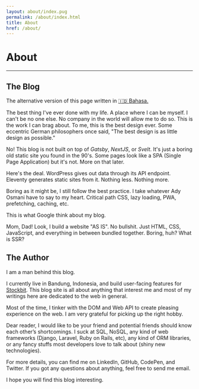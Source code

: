 ```yaml
---
layout: about/index.pug
permalink: /about/index.html
title: About
href: /about/
---
```


# About
-------

## The Blog
The alternative version of this page written in [🇮🇩 Bahasa.](/about/id)

The best thing I've ever done with my life. A place where I can be myself. I can't be no one else. No company in the world will allow me to do so. This is the work I can brag about. To me, this is the best design ever. Some eccentric German philosophers once said, "The best design is as little design as possible."

No! This blog is not built on top of *Gatsby*, *NextJS*, or *Svelt*. It's just a boring old static site you found in the 90's. Some pages look like a SPA (Single Page Application) but it's not. More on that later.

Here's the deal. WordPress gives out data through its API endpoint. Eleventy generates static sites from it. Nothing less. Nothing more.

Boring as it might be, I still follow the best practice. I take whatever Ady Osmani have to say to my heart. Critical path CSS, lazy loading, PWA, prefetching, caching, etc.

This is what Google think about my blog.

Mom, Dad! Look, I build a website "AS IS". No bullshit. Just HTML, CSS, JavaScript, and everything in between bundled together. Boring, huh? What is SSR?

## The Author
I am a man behind this blog.

I currently live in Bandung, Indonesia, and build user-facing features for [Stockbit](https://stockbit.com). This blog site is all about anything that interest me and most of my writings here are dedicated to the web in general.

Most of the time, I tinker with the DOM and Web API to create pleasing experience on the web. I am very grateful for picking up the right hobby.

Dear reader, I would like to be your friend and potential friends should know each other’s shortcomings. I suck at SQL, NoSQL, any kind of web frameworks (Django, Laravel, Ruby on Rails, etc), any kind of ORM libraries, or any fancy stuffs most developers love to talk about (shiny new technologies).

For more details, you can find me on LinkedIn, GitHub, CodePen, and Twitter. If you got any questions about anything, feel free to send me email.

I hope you will find this blog interesting.
